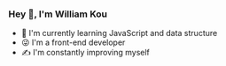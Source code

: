 <!-- <img align="right" src="https://github-readme-stats.vercel.app/api?username=kmq116&show_icons=true&icon_color=805AD5&text_color=718096&bg_color=ffffff&hide_title=true" /> -->

### Hey 👋, I'm William Kou

- 🌱 I'm currently learning JavaScript and data structure
- 😜 I'm a front-end developer 
- ✍️ I'm constantly improving myself
